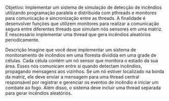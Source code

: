 Objetivo: Implementar um sistema de simulação de detecção de incêndios utilizando programação paralela e distribuída com pthreads e monitores para comunicação e sincronização entre as threads. A finalidade é desenvolver funções que utilizem monitores para realizar a comunicação segura entre diferentes threads que simulam nós sensores em uma matriz. É nescessário implementar uma thread que gera incêndios aleatórios periodicamente.

Descrição
Imagine que você deve implementar um sistema de monitoramento de incêndios em uma floresta dividida em uma grade de células. Cada célula contém um nó sensor que monitora o estado da sua área. Esses nós comunicam entre si quando detectam incêndios, propagando mensagens aos vizinhos. Se um nó estiver localizado na borda da matriz, ele deve enviar a mensagem para uma thread central responsável por registrar e gerenciar os eventos de incêndio e iniciar um combate ao fogo. Além disso, o sistema deve incluir uma thread separada para gerar incêndios aleatórios.
